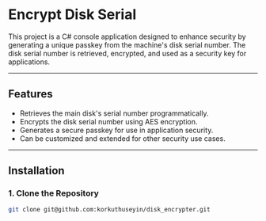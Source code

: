 # **Encrypt Disk Serial**

This project is a C# console application designed to enhance security by generating a unique passkey from the machine's disk serial number. The disk serial number is retrieved, encrypted, and used as a security key for applications.

---

## **Features**
- Retrieves the main disk's serial number programmatically.
- Encrypts the disk serial number using AES encryption.
- Generates a secure passkey for use in application security.
- Can be customized and extended for other security use cases.

---

## **Installation**

### **1. Clone the Repository**
```bash
git clone git@github.com:korkuthuseyin/disk_encrypter.git
